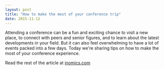 ```yaml
---
layout: post
title: "How to make the most of your conference trip"
date: 2015-11-12
---
```

Attending a conference can be a fun and exciting chance to visit a new place, to connect with peers and senior figures, and to learn about the latest developments in your field. But it can also feel overwhelming to have a lot of events packed into a few days. Today we're sharing tips on how to make the most of your conference experience.

Read the rest of the article at [inomics.com](https://inomics.com/how-make-most-your-conference-trip)
